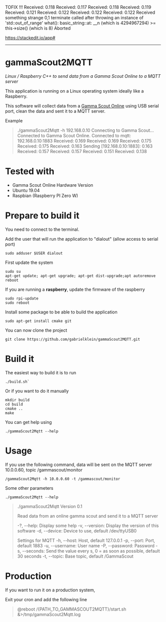 TOFIX !!!
Received: 0.118
Received: 0.117
Received: 0.118
Received: 0.119
Received: 0.121
Received: 0.122
Received: 0.122
Received: 0.122
Received something strange 0,1
terminate called after throwing an instance of 'std::out_of_range'
  what():  basic_string::at: __n (which is 4294967294) >= this->size() (which is 8)
Aborted

https://stackedit.io/app#

-----------------------------

# gammaScout2MQTT
*Linux / Raspberry C++ to send data from a Gamma Scout Online to a MQTT server*

This application is running on a Linux operating system ideally like a Raspberry.

This software will collect data from a [Gamma Scout Online](https://www.gamma-scout.com/en/online/) using USB serial port, clean the data and sent it to a MQTT server.

Example
> ./gammaScout2Mqtt -h 192.168.0.10
> Connecting to Gamma Scout...
> Connected to Gamma Scout Online.
> Connected to mqtt: 192.168.0.10:1883
> Received: 0.169
> Received: 0.169
> Received: 0.175
> Received: 0.175
> Received: 0.163
> Sending [192.168.0.10:1883]: 0.163
> Received: 0.157
> Received: 0.157
> Received: 0.151
> Received: 0.138

# Tested with

 - Gamma Scout Online Hardware Version 
 - Ubuntu 19.04
 - Raspbian (Raspberry PI Zero W)

# Prepare to build it

You need to connect to the terminal.

Add the user that will run the application to "dialout" (allow access to serial port)

    sudo adduser $USER dialout

First update the system

    sudo su
    apt-get update; apt-get upgrade; apt-get dist-upgrade;apt autoremove
    reboot

If you are running a **raspberry**, update the firmware of the raspberry

    sudo rpi-update
    sudo reboot

Install some package to be able to build the application

    sudo apt-get install cmake git
    
You can now clone the project

    git clone https://github.com/gabrielklein/gammaScout2MQTT.git

# Build it

The easiest way to build it is to run

    ./build.sh`

Or if you want to do it manually

    mkdir build
    cd build
    cmake ..
    make

You can get help using

    ./gammaScout2Mqtt --help

# Usage

If you use the following command, data will be sent on the MQTT server 10.0.0.60, topic /gammascout/monitor

    /gammaScout2Mqtt -h 10.0.0.60 -t /gammascout/monitor
    
Some other parameters

    ./gammaScout2Mqtt --help

> ./gammaScout2Mqtt Version 0.1
> 
> Read data from an online gamma scout and send it to a MQTT server
> 
> -?, --help: Display some help
> -v, --version: Display the version of this software
> -d, --device: Device to use, default /dev/ttyUSB0
> 
> Settings for MQTT
> -h, --host: Host, default 127.0.0.1
> -p, --port: Port, default 1883
> -u, --username: User name
> -P, --password: Password
> -s, --seconds: Send the value every s, 0 = as soon as possible, default 30 seconds
> -t, --topic: Base topic, default /GammaScout

# Production

If you want to run it on a production system, 

Exit your cron and add the following line 
> @reboot /{PATH_TO_GAMMASCOUT2MQTT}/start.sh &>/tmp/gammaScout2Mqtt.log
